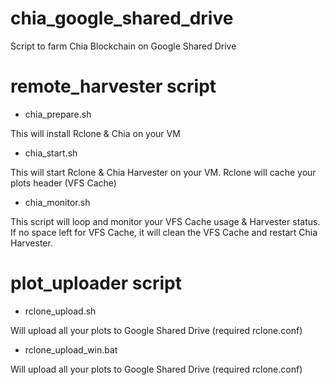 # chia_google_shared_drive
Script to farm Chia Blockchain on Google Shared Drive

# remote_harvester script
-  chia_prepare.sh

This will install Rclone & Chia on your VM
-  chia_start.sh

This will start Rclone & Chia Harvester on your VM. Rclone will cache your plots header (VFS Cache)
-  chia_monitor.sh

This script will loop and monitor your VFS Cache usage & Harvester status. If no space left for VFS Cache, it will clean the VFS Cache and restart Chia Harvester.

# plot_uploader script
-  rclone_upload.sh

Will upload all your plots to Google Shared Drive (required rclone.conf)
-  rclone_upload_win.bat

Will upload all your plots to Google Shared Drive (required rclone.conf)

